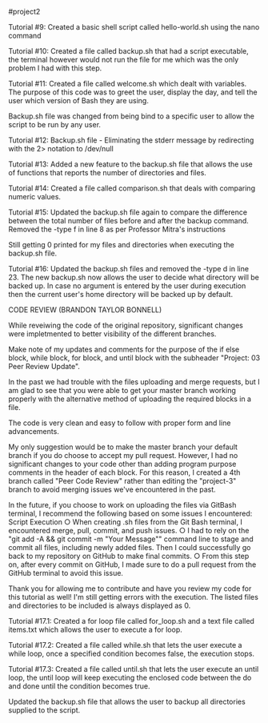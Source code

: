 #project2

Tutorial #9: 
Created a basic shell script called hello-world.sh using the nano command

Tutorial #10: 
Created a file called backup.sh that had a script executable,
the terminal however would not run the file for me which was the only problem
I had with this step.

Tutorial #11: 
Created a file called welcome.sh which dealt with variables. The purpose of this code was to greet the user,
display the day, and tell the user which version of Bash they are using.

Backup.sh file was changed from being bind to a specific user to allow the script to be run by any user. 

Tutorial #12:
Backup.sh file - Eliminating the stderr message by redirecting with the 2> notation to /dev/null 

Tutorial #13: 
Added a new feature to the backup.sh file that allows the use of functions that reports the number of 
directories and files.

Tutorial #14:
Created a file called comparison.sh that deals with comparing numeric values.

Tutorial #15:
Updated the backup.sh file again to compare the difference between the total number of files before
and after the backup command.
Removed the -type f in line 8 as per Professor Mitra's instructions

Still getting 0 printed for my files and directories when executing the backup.sh file.

Tutorial #16:
Updated the backup.sh files and removed the -type d in line 23. The new backup.sh now allows the user to decide
what directory will be backed up. In case no argument is entered by the user during execution then the current
user's home directory will be backed up by default. 

CODE REVIEW (BRANDON TAYLOR BONNELL)

While reveiwing the code of the original repository, significant changes were impletmented to better visibility of the different branches.

Make note of my updates and comments for the purpose of the if else block, while block, for block, and until block with the subheader "Project: 03 Peer Review Update".

In the past we had trouble with the files uploading and merge requests, but I am glad to see that you were able to get your master branch working properly with the alternative method of uploading the required blocks in a file.

The code is very clean and easy to follow with proper form and line advancements.

My only suggestion would be to make the master branch your default branch if you do choose to accept my pull request. However, I had no significant changes to your code other than adding program purpose comments in the header of each block. For this reason, I created a 4th branch called "Peer Code Review" rather than editing the "project-3" branch to avoid merging issues we've encountered in the past.

In the future, if you choose to work on uploading the files via GitBash terminal, I recommend the following based on some issues I encountered: Script Execution ○ When creating .sh files from the Git Bash terminal, I encountered merge, pull, commit, and push issues. ○ I had to rely on the "git add -A && git commit -m "Your Message"" command line to stage and commit all files, including newly added files. Then I could successfully go back to my repository on GitHub to make final commits. ○ From this step on, after every commit on GitHub, I made sure to do a pull request from the GitHub terminal to avoid this issue.

Thank you for allowing me to contribute and have you review my code for this tutorial as well!
I'm still getting errors with the execution. The listed files and directories to be included is
always displayed as 0.

Tutorial #17.1:
Created a for loop file called for_loop.sh and a text file called items.txt which allows the 
user to execute a for loop. 

Tutorial #17.2:
Created a file called while.sh that lets the user execute a while loop, once a specified
condition becomes false, the execution stops. 

Tutorial #17.3:
Created a file called until.sh that lets the user execute an until loop, the until loop 
will keep executing the enclosed code between the do and done until the condition becomes true.

Updated the backup.sh file that allows the user to backup all directories supplied to the script.
